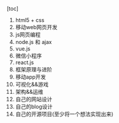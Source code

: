 [toc]

1. html5 + css
2. 移动web网页开发
3. js网页编程
4. node.js 和 ajax
5. vue.js
6. 微信小程序
7. react.js
8. 框架原理与进阶
9. 移动app开发
10. 可视化&&游戏
11. 架构&&运维
12. 自己的网站设计
13. 自己的blog设计
14. 自己的开源项目(至少将一个想法实现出来)